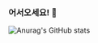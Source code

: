 ### 어서오세요! 👋
![Anurag's GitHub stats](https://github-readme-stats.vercel.app/api?username=macaroro&show_icons=true&theme=radical)


<!--
**macaroro/macaroro** is a ✨ _special_ ✨ repository because its `README.md` (this file) appears on your GitHub profile.

Here are some ideas to get you started:
- 🔭 I’m currently working on ...
- 🌱 I’m currently learning ...
- 👯 I’m looking to collaborate on ...
- 🤔 I’m looking for help with ...
- 💬 Ask me about ...
- 📫 How to reach me: ...
- 😄 Pronouns: ...
- ⚡ Fun fact: ...
-->
